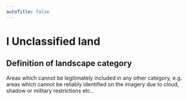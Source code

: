 ```yaml
---
autoTitle: false
---
```


# I Unclassified land

## Definition of landscape category

Areas which cannot be legitimately included in any other category, e.g.  areas which cannot be reliably identified on the imagery due to cloud, shadow or military restrictions etc..